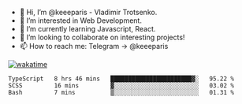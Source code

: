 - 👋 Hi, I’m @keeeparis - Vladimir Trotsenko.
- 👀 I’m interested in Web Development.
- 🌱 I’m currently learning Javascript, React.
- 💞️ I’m looking to collaborate on interesting projects!
- 📫 How to reach me: Telegram -> @keeeparis

[![wakatime](https://wakatime.com/badge/user/c870cb52-6768-4596-a64c-c5e007ab8468.svg)](https://wakatime.com/@c870cb52-6768-4596-a64c-c5e007ab8468)
<!---
keeeparis/keeeparis is a ✨ special ✨ repository because its `README.md` (this file) appears on your GitHub profile.
You can click the Preview link to take a look at your changes.
--->

<!--START_SECTION:waka-->
```text
TypeScript   8 hrs 46 mins   ███████████████████████▓░   95.22 % 
SCSS         16 mins         ▓░░░░░░░░░░░░░░░░░░░░░░░░   03.02 % 
Bash         7 mins          ▒░░░░░░░░░░░░░░░░░░░░░░░░   01.31 % 
```
<!--END_SECTION:waka-->
